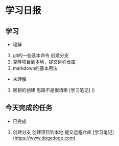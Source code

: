 # 学习日报

## 学习

* 理解
1. git的一些基本命令 创建分支
2. 克隆项目到本地，提交远程仓库
3. markdown的基本用法

* 未理解
1. 密钥的创建 思路不是很清晰 
[学习笔记] ()

## 今天完成的任务

* 已完成
1. 创建分支 创建项目到本地 提交远程仓库
[学习笔记] (https://www.dogedoge.com)
